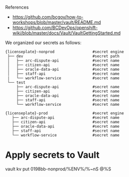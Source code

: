 
References
- https://github.com/bcgov/how-to-workshops/blob/master/vault/README.md
- https://github.com/BCDevOps/openshift-wiki/blob/master/docs/Vault/VaultGettingStarted.md

We organized our secrets as follows:

```
{licenseplate}-nonprod                 #secret engine
 ├── dev                               #secret path
 │   ├── arc-dispute-api               #secret name
 │   ├── citizen-api                   #secret name
 │   ├── oracle-data-api               #secret name
 │   ├── staff-api                     #secret name
 |   └── workflow-service              #secret name
 └── test
     ├── arc-dispute-api               #secret name
     ├── citizen-api                   #secret name
     ├── oracle-data-api               #secret name
     ├── staff-api                     #secret name
     └── workflow-service              #secret name

{licenseplate}-prod                    #secret engine
   ├── arc-dispute-api                 #secret name
   ├── citizen-api                     #secret name
   ├── oracle-data-api                 #secret name
   ├── staff-api                       #secret name
   └── workflow-service                #secret name
```


# Apply secrets to Vault

vault kv put 0198bb-nonprod/%ENV%/%~nS @%S